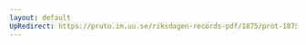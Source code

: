 ```yaml
---
layout: default
UpRedirect: https://pruto.im.uu.se/riksdagen-records-pdf/1875/prot-1875--ak--023/prot-1875--ak--023_039.pdf
---
```

